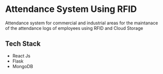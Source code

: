 # Attendance System Using RFID

Attendance system for commercial and industrial areas for the maintanace of the attendance logs of employees using RFID and Cloud Storage

## Tech Stack
* React Js
* Flask
* MongoDB
